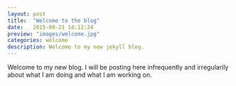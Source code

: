 ```yaml
---
layout: post
title:  "Welcome to the blog"
date:   2015-09-21 14:12:24
preview: "images/welcome.jpg"
categories: welcome
description: Welcome to my new jekyll blog.
---
```


Welcome to my new blog. I will be posting here infrequently and irregularily about what I am doing and what I am working on. 

